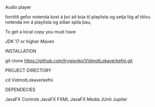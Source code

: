 Audio player

forritið gefur notenda kost á því að búa til playlista og setja lög af tölvu notenda inn á playlista og síðan spila þau,

To get a local copy you must have 

JDK 17 or higher
Maven

INSTALLATION

git clone https://github.com/tryggviko/VidmotLokaverkefni.git

PROJECT DIRECTORY

cd VidmotLokaverkefni






DEPENDECIES

JavaFX Controls
JavaFX FXML
JavaFX Media
JUnit Jupiter


